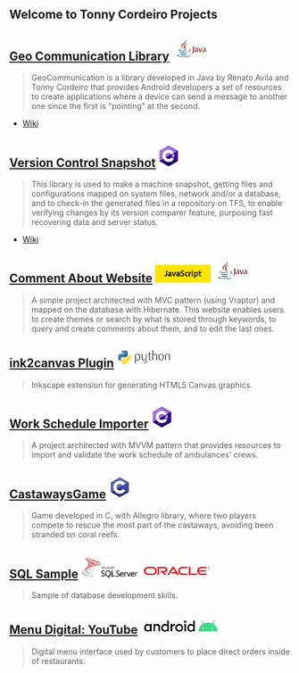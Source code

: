 ## Welcome to Tonny Cordeiro Projects

## [Geo Communication Library](https://github.com/tonnycordeiro/GeoCommunicationLibrary) ![java](languages_logo/Java_logo.jpg)
>GeoCommunication is a library developed in Java by Renato Avila and Tonny Cordeiro that provides Android developers a set of resources to create applications where a device can send a message to another one since the first is "pointing" at the second.
- [Wiki](https://github.com/tonnycordeiro/GeoCommunicationLibrary/wiki)

## [Version Control Snapshot](https://github.com/tonnycordeiro/VersionControlSnapshot) ![C_Sharp](languages_logo/C_Sharp_logo.png)
>This library is used to make a machine snapshot, getting files and configurations mapped on system files, network and/or a database, and to check-in the generated files in a repository on TFS, to enable verifying changes by its version comparer feature, purposing fast recovering data and server status.
- [Wiki](https://github.com/tonnycordeiro/VersionControlSnapshot/wiki)

## [Comment About Website](https://github.com/tonnycordeiro/CommentAboutWebsite) ![js](languages_logo/JS_logo.png) ![java](languages_logo/Java_logo.jpg)
> A simple project architected with MVC pattern (using Vraptor) and mapped on the database with Hibernate. This website enables users to create themes or search by what is stored through keywords, to query and create comments about them, and to edit the last ones.

## [ink2canvas Plugin](https://github.com/tonnycordeiro/ink2canvas) ![Python](languages_logo/Python_logo.png)
> Inkscape extension for generating HTML5 Canvas graphics.

## [Work Schedule Importer](https://github.com/tonnycordeiro/WorkScheduleImporter) ![C_Sharp](languages_logo/C_Sharp_logo.png)
> A project architected with MVVM pattern that provides resources to import and validate the work schedule of ambulances' crews.

## [CastawaysGame](https://github.com/tonnycordeiro/CastawaysGame) ![C_language](languages_logo/C_logo.jpg)
> Game developed in C, with Allegro library, where two players compete to rescue the most part of the castaways, avoiding been stranded on coral reefs.

## [SQL Sample](https://github.com/tonnycordeiro/SQL_Sample) ![SqlServer](languages_logo/MS-SQL-Server_logo.png) ![Oracle](languages_logo/Oracle_logo.png)
> Sample of database development skills.

## [Menu Digital: YouTube](https://www.youtube.com/watch?v=pLLDiW5eZvs) ![Android](languages_logo/android_logo.jpg)
> Digital menu interface used by customers to place direct orders inside of restaurants.


